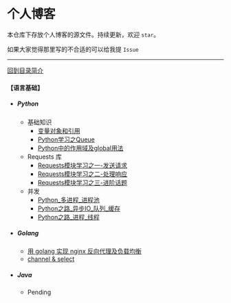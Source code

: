 # 个人博客

本仓库下存放个人博客的源文件。持续更新，欢迎 `star`。

如果大家觉得那里写的不合适的可以给我提 `Issue`

---

[回到目录简介](../README.md#目录简介)


#### 【语言基础】

- ##### Python
    - 基础知识
        - [变量对象和引用](../basic/python/basic/变量对象和引用.md)
        - [Python学习之Queue](../basic/python/basic/Python学习之Queue.md)
        - [Python中的作用域及global用法](../basic/python/basic/Python中的作用域及global用法.md)
    - Requests 库
        - [Requests模块学习之一-发送请求](../basic/python/requests/Python学习之Requests模块学习之一-发送请求.md)
        - [Requests模块学习之二-处理响应](../basic/python/requests/Python学习之Requests模块学习之二-处理响应.md)
        - [Requests模块学习之三-进阶话题](../basic/python/requests/Python学习之Requests模块学习之三-进阶话题.md)
    - 并发
        - [Python_多进程_进程池](../basic/python/concurrency/Python_多进程_进程池.md)
        - [Python之路_异步IO_队列_缓存](../basic/python/concurrency/Python_多进程_进程池.md)
        - [Python之路_进程_线程](../basic/python/concurrency/Python_多进程_进程池.md)

- ##### Golang
    - [用 golang 实现 nginx 反向代理及负载均衡](../basic/golang/用go实现nginx反向代理及负载均衡.md)
    - [channel & select](../basic/golang/source_code/channel.md)
    
- ##### Java
    - Pending
